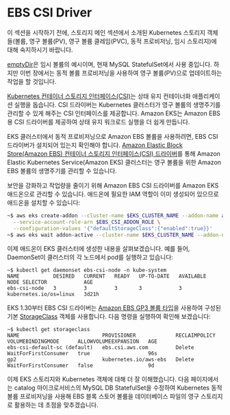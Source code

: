 # EBS CSI Driver

이 섹션을 시작하기 전에, 스토리지 메인 섹션에서 소개된 Kubernetes 스토리지 객체들(볼륨, 영구 볼륨(PV), 영구 볼륨 클레임(PVC), 동적 프로비저닝, 임시 스토리지)에 대해 숙지하시기 바랍니다.

[emptyDir](https://kubernetes.io/docs/concepts/storage/volumes/#emptydir)은 임시 볼륨의 예시이며, 현재 MySQL StatefulSet에서 사용 중입니다. 하지만 이번 장에서는 동적 볼륨 프로비저닝을 사용하여 영구 볼륨(PV)으로 업데이트하는 작업을 할 것입니다.

[Kubernetes 컨테이너 스토리지 인터페이스(CSI)](https://kubernetes-csi.github.io/docs/)는 상태 유지 컨테이너화 애플리케이션 실행을 돕습니다. CSI 드라이버는 Kubernetes 클러스터가 영구 볼륨의 생명주기를 관리할 수 있게 해주는 CSI 인터페이스를 제공합니다. Amazon EKS는 Amazon EBS용 CSI 드라이버를 제공하여 상태 유지 워크로드 실행을 더 쉽게 만듭니다.

EKS 클러스터에서 동적 프로비저닝으로 Amazon EBS 볼륨을 사용하려면, EBS CSI 드라이버가 설치되어 있는지 확인해야 합니다. [Amazon Elastic Block Store(Amazon EBS) 컨테이너 스토리지 인터페이스(CSI) 드라이버](https://github.com/kubernetes-sigs/aws-ebs-csi-driver)를 통해 Amazon Elastic Kubernetes Service(Amazon EKS) 클러스터는 영구 볼륨을 위한 Amazon EBS 볼륨의 생명주기를 관리할 수 있습니다.

보안을 강화하고 작업량을 줄이기 위해 Amazon EBS CSI 드라이버를 Amazon EKS 애드온으로 관리할 수 있습니다. 애드온에 필요한 IAM 역할이 이미 생성되어 있으므로 애드온을 설치할 수 있습니다:

```bash
~$ aws eks create-addon --cluster-name $EKS_CLUSTER_NAME --addon-name aws-ebs-csi-driver \
  --service-account-role-arn $EBS_CSI_ADDON_ROLE \
  --configuration-values '{"defaultStorageClass":{"enabled":true}}'
~$ aws eks wait addon-active --cluster-name $EKS_CLUSTER_NAME --addon-name aws-ebs-csi-driver
```

이제 애드온이 EKS 클러스터에 생성한 내용을 살펴보겠습니다. 예를 들어, DaemonSet이 클러스터의 각 노드에서 pod를 실행하고 있습니다:

```
~$ kubectl get daemonset ebs-csi-node -n kube-system
NAME           DESIRED   CURRENT   READY   UP-TO-DATE   AVAILABLE   NODE SELECTOR            AGE
ebs-csi-node   3         3         3       3            3           kubernetes.io/os=linux   3d21h
```

EKS 1.30부터 EBS CSI 드라이버는 [Amazon EBS GP3 볼륨 타입](https://docs.aws.amazon.com/ebs/latest/userguide/general-purpose.html#gp3-ebs-volume-type)을 사용하여 구성된 기본 [StorageClass](https://kubernetes.io/docs/concepts/storage/storage-classes/) 객체를 사용합니다. 다음 명령을 실행하여 확인해 보겠습니다:

```
~$ kubectl get storageclass
NAME                           PROVISIONER             RECLAIMPOLICY   VOLUMEBINDINGMODE      ALLOWVOLUMEEXPANSION   AGE
ebs-csi-default-sc (default)   ebs.csi.aws.com         Delete          WaitForFirstConsumer   true                   96s
gp2                            kubernetes.io/aws-ebs   Delete          WaitForFirstConsumer   false                  9d
```

이제 EKS 스토리지와 Kubernetes 객체에 대해 더 잘 이해했습니다. 다음 페이지에서는 catalog 마이크로서비스의 MySQL DB StatefulSet을 수정하여 Kubernetes 동적 볼륨 프로비저닝을 사용해 EBS 블록 스토어 볼륨을 데이터베이스 파일의 영구 스토리지로 활용하는 데 초점을 맞추겠습니다.

















